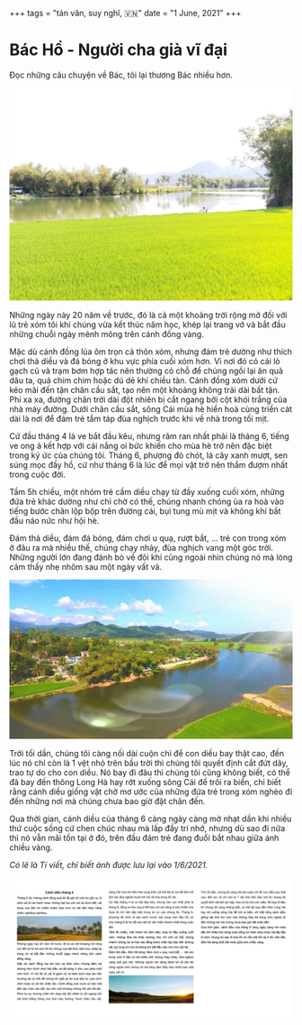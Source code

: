 +++
tags = "tản văn, suy nghĩ, 🇻🇳"
date = "1 June, 2021"
+++

# Bác Hồ - Người cha già vĩ đại

Đọc những câu chuyện về Bác, tôi lại thương Bác nhiều hơn.

![Từ bên "soi" nhìn về bến Bà Sáu](./tu-ben-soi-nhin-ve-ben-ba-6.jpg)

Những ngày này 20 năm về trước, đó là cả một khoảng trời rộng mở đối với lũ trẻ xóm tôi khi chúng vừa kết thúc năm học, khép lại trang vở và bắt đầu những chuỗi ngày mênh mông trên cánh đồng vàng.

Mặc dù cánh đồng lúa ôm trọn cả thôn xóm, nhưng đám trẻ dường như thích chơi thả diều và đá bóng ở khu vực phía cuối xóm hơn. Vì nơi đó có cái lò gạch cũ và trạm bơm hợp tác nên thường có chỗ để chúng ngồi lại ăn quả dâu ta, quả chim chim hoặc dú dẻ khi chiều tàn. Cánh đồng xóm dưới cứ kéo mãi đến tận chân cầu sắt, tạo nên một khoảng không trải dài bất tận. Phí xa xa, đường chân trời dài đột nhiên bị cắt ngang bởi cột khói trắng của nhà máy đường. Dưới chân cầu sắt, sông Cái mùa hè hiền hoà cùng triền cát dài là nơi để đám trẻ tắm táp đùa nghịch trước khi về nhà trong tối mịt.

Cứ đầu tháng 4 là ve bắt đầu kêu, nhưng râm ran nhất phải là tháng 6, tiếng ve ong ả kết hợp với cái nắng oi bức khiến cho mùa hè trở nên đặc biệt trong ký ức của chúng tôi. Tháng 6, phượng đỏ chót, lá cây xanh mượt, sen súng mọc đầy hồ, cứ như tháng 6 là lúc để mọi vật trở nên thắm đượm nhất trong cuộc đời.

Tầm 5h chiều, một nhóm trẻ cầm diều chạy từ đầy xuống cuối xóm, những đứa trẻ khác dường như chỉ chờ có thế, chúng nhanh chóng ùa ra hoà vào tiếng bước chân lộp bộp trên đường cái, bụi tung mù mịt và không khí bắt đầu náo nức như hội hè.

Đám thả diều, đám đá bóng, đám chơi u quạ, rượt bắt, ... trẻ con trong xóm ở đâu ra mà nhiều thế, chúng chạy nhảy, đùa nghịch vang một góc trời. Những người lớn đang đánh bò về đôi khi cũng ngoái nhìn chúng nó mà lòng cảm thấy nhẹ nhõm sau một ngày vất vả.

![Xóm Bầu](./xom-bau.jpg)

Trời tối dần, chúng tôi càng nối dài cuộn chỉ để con diều bay thật cao, đến lúc nó chỉ còn là 1 vệt nhỏ trên bầu trời thì chúng tôi quyết định cắt đứt dây, trao tự do cho con diều. Nó bay đi đâu thì chúng tôi cũng không biết, có thể đã bay đến thông Long Hà hay rớt xuống sông Cái để trôi ra biển, chỉ biết rằng cánh diều giống vật chở mơ ước của những đứa trẻ trong xóm nghèo đi đến những nơi mà chúng chưa bao giờ đặt chân đến.

Qua thời gian, cánh diều của tháng 6 càng ngày càng mờ nhạt dần khi nhiều thứ cuộc sống cứ chen chúc nhau mà lấp đầy trí nhớ, nhưng dù sao đi nữa thì nó vẫn mãi tồn tại ở đó, trên đầu đám trẻ đang đuổi bắt nhau giữa ánh chiều vàng.

_Có lẽ là Tí viết, chỉ biết ảnh được lưu lại vào 1/6/2021._

![Ảnh chụp màn hình bài Cánh diều tháng 6](./canh-dieu-thang-6.jpg)
